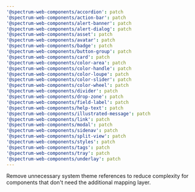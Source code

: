 ```yaml
---
'@spectrum-web-components/accordion': patch
'@spectrum-web-components/action-bar': patch
'@spectrum-web-components/alert-banner': patch
'@spectrum-web-components/alert-dialog': patch
'@spectrum-web-components/asset': patch
'@spectrum-web-components/avatar': patch
'@spectrum-web-components/badge': patch
'@spectrum-web-components/button-group': patch
'@spectrum-web-components/card': patch
'@spectrum-web-components/color-area': patch
'@spectrum-web-components/color-handle': patch
'@spectrum-web-components/color-loupe': patch
'@spectrum-web-components/color-slider': patch
'@spectrum-web-components/color-wheel': patch
'@spectrum-web-components/divider': patch
'@spectrum-web-components/drop-zone': patch
'@spectrum-web-components/field-label': patch
'@spectrum-web-components/help-text': patch
'@spectrum-web-components/illustrated-message': patch
'@spectrum-web-components/link': patch
'@spectrum-web-components/modal': patch
'@spectrum-web-components/sidenav': patch
'@spectrum-web-components/split-view': patch
'@spectrum-web-components/styles': patch
'@spectrum-web-components/tags': patch
'@spectrum-web-components/tray': patch
'@spectrum-web-components/underlay': patch
---
```


Remove unnecessary system theme references to reduce complexity for components that don't need the additional mapping layer.
